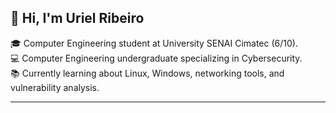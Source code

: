 ## 👋 Hi, I'm Uriel Ribeiro

🎓 Computer Engineering student at University SENAI Cimatec (6/10).  
💻 Computer Engineering undergraduate specializing in Cybersecurity. <br>
📚 Currently learning about Linux, Windows, networking tools, and vulnerability analysis.

---
